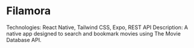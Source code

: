 # Filamora

Technologies: React Native, Tailwind CSS, Expo, REST API
Description: A native app designed to search and bookmark movies using The Movie Database API. 
